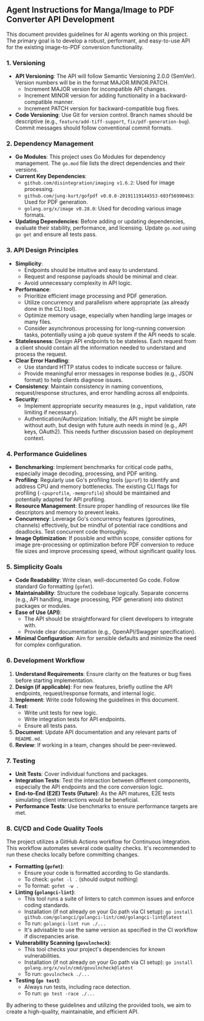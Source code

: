 ## Agent Instructions for Manga/Image to PDF Converter API Development

This document provides guidelines for AI agents working on this project. The primary goal is to develop a robust, performant, and easy-to-use API for the existing image-to-PDF conversion functionality.

### 1. Versioning

*   **API Versioning**: The API will follow Semantic Versioning 2.0.0 (SemVer). Version numbers will be in the format MAJOR.MINOR.PATCH.
    *   Increment MAJOR version for incompatible API changes.
    *   Increment MINOR version for adding functionality in a backward-compatible manner.
    *   Increment PATCH version for backward-compatible bug fixes.
*   **Code Versioning**: Use Git for version control. Branch names should be descriptive (e.g., `feature/add-tiff-support`, `fix/pdf-generation-bug`). Commit messages should follow conventional commit formats.

### 2. Dependency Management

*   **Go Modules**: This project uses Go Modules for dependency management. The `go.mod` file lists the direct dependencies and their versions.
*   **Current Key Dependencies**:
    *   `github.com/disintegration/imaging v1.6.2`: Used for image processing.
    *   `github.com/jung-kurt/gofpdf v0.0.0-20191119144553-603f56990463`: Used for PDF generation.
    *   `golang.org/x/image v0.28.0`: Used for decoding various image formats.
*   **Updating Dependencies**: Before adding or updating dependencies, evaluate their stability, performance, and licensing. Update `go.mod` using `go get` and ensure all tests pass.

### 3. API Design Principles

*   **Simplicity**:
    *   Endpoints should be intuitive and easy to understand.
    *   Request and response payloads should be minimal and clear.
    *   Avoid unnecessary complexity in API logic.
*   **Performance**:
    *   Prioritize efficient image processing and PDF generation.
    *   Utilize concurrency and parallelism where appropriate (as already done in the CLI tool).
    *   Optimize memory usage, especially when handling large images or many files.
    *   Consider asynchronous processing for long-running conversion tasks, potentially using a job queue system if the API needs to scale.
*   **Statelessness**: Design API endpoints to be stateless. Each request from a client should contain all the information needed to understand and process the request.
*   **Clear Error Handling**:
    *   Use standard HTTP status codes to indicate success or failure.
    *   Provide meaningful error messages in response bodies (e.g., JSON format) to help clients diagnose issues.
*   **Consistency**: Maintain consistency in naming conventions, request/response structures, and error handling across all endpoints.
*   **Security**:
    *   Implement appropriate security measures (e.g., input validation, rate limiting if necessary).
    *   Authentication/Authorization: Initially, the API might be simple without auth, but design with future auth needs in mind (e.g., API keys, OAuth2). This needs further discussion based on deployment context.

### 4. Performance Guidelines

*   **Benchmarking**: Implement benchmarks for critical code paths, especially image decoding, processing, and PDF writing.
*   **Profiling**: Regularly use Go's profiling tools (`pprof`) to identify and address CPU and memory bottlenecks. The existing CLI flags for profiling (`-cpuprofile`, `-memprofile`) should be maintained and potentially adapted for API profiling.
*   **Resource Management**: Ensure proper handling of resources like file descriptors and memory to prevent leaks.
*   **Concurrency**: Leverage Go's concurrency features (goroutines, channels) effectively, but be mindful of potential race conditions and deadlocks. Test concurrent code thoroughly.
*   **Image Optimization**: If possible and within scope, consider options for image pre-processing or optimization before PDF conversion to reduce file sizes and improve processing speed, without significant quality loss.

### 5. Simplicity Goals

*   **Code Readability**: Write clean, well-documented Go code. Follow standard Go formatting (`gofmt`).
*   **Maintainability**: Structure the codebase logically. Separate concerns (e.g., API handling, image processing, PDF generation) into distinct packages or modules.
*   **Ease of Use (API)**:
    *   The API should be straightforward for client developers to integrate with.
    *   Provide clear documentation (e.g., OpenAPI/Swagger specification).
*   **Minimal Configuration**: Aim for sensible defaults and minimize the need for complex configuration.

### 6. Development Workflow

1.  **Understand Requirements**: Ensure clarity on the features or bug fixes before starting implementation.
2.  **Design (if applicable)**: For new features, briefly outline the API endpoints, request/response formats, and internal logic.
3.  **Implement**: Write code following the guidelines in this document.
4.  **Test**:
    *   Write unit tests for new logic.
    *   Write integration tests for API endpoints.
    *   Ensure all tests pass.
5.  **Document**: Update API documentation and any relevant parts of `README.md`.
6.  **Review**: If working in a team, changes should be peer-reviewed.

### 7. Testing

*   **Unit Tests**: Cover individual functions and packages.
*   **Integration Tests**: Test the interaction between different components, especially the API endpoints and the core conversion logic.
*   **End-to-End (E2E) Tests (Future)**: As the API matures, E2E tests simulating client interactions would be beneficial.
*   **Performance Tests**: Use benchmarks to ensure performance targets are met.

### 8. CI/CD and Code Quality Tools

The project utilizes a GitHub Actions workflow for Continuous Integration. This workflow automates several code quality checks. It's recommended to run these checks locally before committing changes.

*   **Formatting (`gofmt`)**:
    *   Ensure your code is formatted according to Go standards.
    *   To check: `gofmt -l .` (should output nothing)
    *   To format: `gofmt -w .`
*   **Linting (`golangci-lint`)**:
    *   This tool runs a suite of linters to catch common issues and enforce coding standards.
    *   Installation (if not already on your Go path via CI setup): `go install github.com/golangci/golangci-lint/cmd/golangci-lint@latest`
    *   To run: `golangci-lint run ./...`
    *   It's advisable to use the same version as specified in the CI workflow if discrepancies arise.
*   **Vulnerability Scanning (`govulncheck`)**:
    *   This tool checks your project's dependencies for known vulnerabilities.
    *   Installation (if not already on your Go path via CI setup): `go install golang.org/x/vuln/cmd/govulncheck@latest`
    *   To run: `govulncheck ./...`
*   **Testing (`go test`)**:
    *   Always run tests, including race detection.
    *   To run: `go test -race ./...`

By adhering to these guidelines and utilizing the provided tools, we aim to create a high-quality, maintainable, and efficient API.
